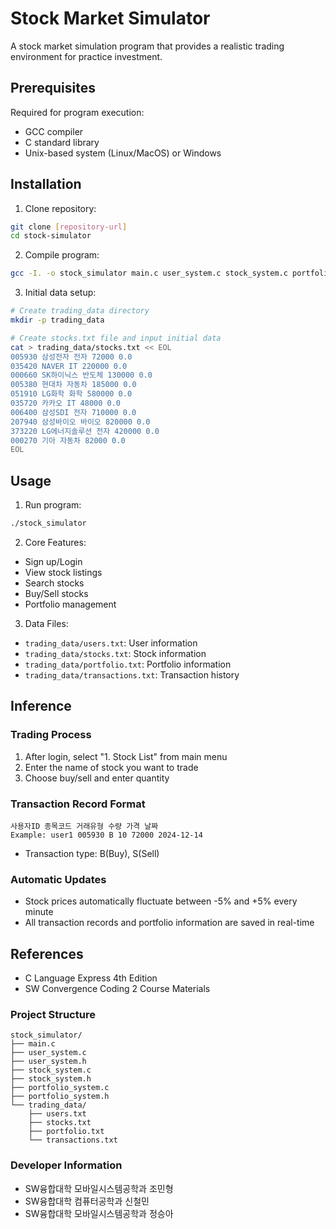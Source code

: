 # Stock Market Simulator

A stock market simulation program that provides a realistic trading environment for practice investment.

## Prerequisites

Required for program execution:

- GCC compiler
- C standard library
- Unix-based system (Linux/MacOS) or Windows

## Installation

1. Clone repository:
```bash
git clone [repository-url]
cd stock-simulator
```

2. Compile program:
```bash
gcc -I. -o stock_simulator main.c user_system.c stock_system.c portfolio_system.c
```

3. Initial data setup:
```bash
# Create trading_data directory
mkdir -p trading_data

# Create stocks.txt file and input initial data
cat > trading_data/stocks.txt << EOL
005930 삼성전자 전자 72000 0.0
035420 NAVER IT 220000 0.0
000660 SK하이닉스 반도체 130000 0.0
005380 현대차 자동차 185000 0.0
051910 LG화학 화학 580000 0.0
035720 카카오 IT 48000 0.0
006400 삼성SDI 전자 710000 0.0
207940 삼성바이오 바이오 820000 0.0
373220 LG에너지솔루션 전자 420000 0.0
000270 기아 자동차 82000 0.0
EOL
```

## Usage

1. Run program:
```bash
./stock_simulator
```

2. Core Features:
- Sign up/Login
- View stock listings
- Search stocks
- Buy/Sell stocks
- Portfolio management

3. Data Files:
- `trading_data/users.txt`: User information
- `trading_data/stocks.txt`: Stock information
- `trading_data/portfolio.txt`: Portfolio information
- `trading_data/transactions.txt`: Transaction history

## Inference

### Trading Process
1. After login, select "1. Stock List" from main menu
2. Enter the name of stock you want to trade
3. Choose buy/sell and enter quantity

### Transaction Record Format
```
사용자ID 종목코드 거래유형 수량 가격 날짜
Example: user1 005930 B 10 72000 2024-12-14
```
- Transaction type: B(Buy), S(Sell)

### Automatic Updates
- Stock prices automatically fluctuate between -5% and +5% every minute
- All transaction records and portfolio information are saved in real-time

## References

- C Language Express 4th Edition
- SW Convergence Coding 2 Course Materials

### Project Structure
```
stock_simulator/
├── main.c
├── user_system.c
├── user_system.h
├── stock_system.c
├── stock_system.h
├── portfolio_system.c
├── portfolio_system.h
└── trading_data/
    ├── users.txt
    ├── stocks.txt
    ├── portfolio.txt
    └── transactions.txt
```

### Developer Information
- SW융합대학 모바일시스템공학과 조민형
- SW융합대학 컴퓨터공학과 신철민
- SW융합대학 모바일시스템공학과 정승아

